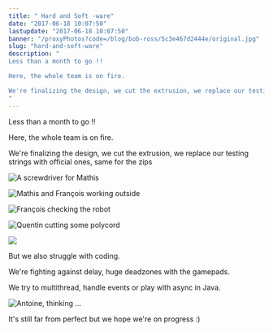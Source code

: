 ```yaml
---
title: " Hard and Soft -ware"
date: "2017-06-18 10:07:50"
lastupdate: "2017-06-18 10:07:50"
banner: "/proxyPhotos?code=/blog/bob-ross/5c3e467d2444e/original.jpg"
slug: "hard-and-soft-ware"
description: " 
Less than a month to go !!

Here, the whole team is on fire.

We're finalizing the design, we cut the extrusion, we replace our testing strings with o
"
---
```

Less than a month to go !!

Here, the whole team is on fire.

We're finalizing the design, we cut the extrusion, we replace our testing strings with official ones, same for the zips

![A screwdriver for Mathis](/proxyPhotos?code=/blog/bob-ross/5c3e467daa230/50.jpg "A screwdriver for Mathis")

![Mathis and François working outside](/proxyPhotos?code=/blog/bob-ross/5c3e467e4f8eb/50.jpg "Mathis and François working outside")

![François checking the robot](/proxyPhotos?code=/blog/bob-ross/5c3e467eb6fab/50.jpg "François checking the robot")

![Quentin cutting some polycord](/proxyPhotos?code=/blog/bob-ross/5c3e467f5348c/50.jpg "Quentin cutting some polycord")

![](/proxyPhotos?code=/blog/bob-ross/5c3e467d2444e/50.jpg )

But we also struggle with coding.

We're fighting against delay, huge deadzones with the gamepads.

We try to multithread, handle events or play with async in Java.

![Antoine, thinking ... ](/proxyPhotos?code=/blog/bob-ross/5c3e46800d59c/50.jpg "Antoine, thinking ...")

It's still far from perfect but we hope we're on progress :)
    
